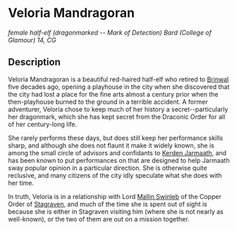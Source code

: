 # Veloria Mandragoran
*female half-elf (dragonmarked -- Mark of Detection) Bard (College of Glamour) 14, CG*

## Description
Veloria Mandragoran is a beautiful red-haired half-elf who retired to [Brinwal](../Cities/Brinwal.md) five decades ago, opening a playhouse in the city when she discovered that the city had lost a place for the fine arts almost a century prior when the then-playhouse burned to the ground in a terrible accident. A former adventurer, Veloria chose to keep much of her history a secret--particularly her dragonmark, which she has kept secret from the Draconic Order for all of her century-long life.

She rarely performs these days, but does still keep her performance skills sharp, and although she does not flaunt it make it widely known, she is among the small circle of advisors and confidants to [Kerden Jarmaath](KerdenJarmaath.md), and has been known to put performances on that are designed to help Jarmaath sway popular opinion in a particular direction. She is otherwise quite reclusive, and many citizens of the city idly speculate what she does with her time.

In truth, Veloria is in a relationship with Lord [Mallin Swinleb](MallinSwinleb.md) of the Copper Order of [Stagraven](../Cities/Stagraven.md), and much of the time she is spent out of sight is because she is either in Stagraven visiting him (where she is not nearly as well-known), or the two of them are out on a mission together.